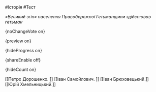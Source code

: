 #Історія #Тест

*«Великий згін» населення Правобережної Гетьманщини здійснював гетьман*

{noChangeVote on}

{preview on}

{hideProgress on}

{shareEnable off}

{hideCount on}

[[Петро Дорошенко. ]]
[[Іван Самойлович. ]]
[[Іван Брюховецький.]]
[[Юрій Хмельницький.]]
